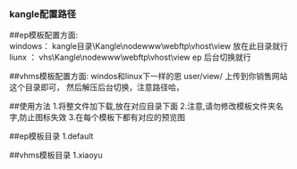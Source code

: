 ### kangle配置路径
##ep模板配置方面:<br>
windows：  kangle目录\Kangle\nodewww\webftp\vhost\view 放在此目录就行
liunx ：  vhs\Kangle\nodewww\webftp\vhost\view
ep 后台切换就行


##vhms模板配置方面:
windos和linux下一样的恩
user/view/
上传到你销售网站这个目录即可，
然后解压后台切换，注意路径哈，

##使用方法
1.将整文件加下载,放在对应目录下面
2.注意,请勿修改模板文件夹名字,防止图标失效
3.在每个模板下都有对应的预览图

##ep模板目录
1.default 

##vhms模板目录
1.xiaoyu
